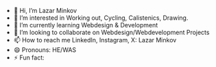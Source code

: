 - 👋 Hi, I’m Lazar Minkov
- 👀 I’m interested in Working out, Cycling, Calistenics, Drawing.
- 🌱 I’m currently learning Webdesign & Development
- 💞️ I’m looking to collaborate on Webdesign/Webdevelopment Projects
- 📫 How to reach me LinkedIn, Instagram, X: Lazar Minkov
- 😄 Pronouns: HE/WAS
- ⚡ Fun fact: 

<!---
dinero2004/dinero2004 is a ✨ special ✨ repository because its `README.md` (this file) appears on your GitHub profile.
You can click the Preview link to take a look at your changes.
--->
